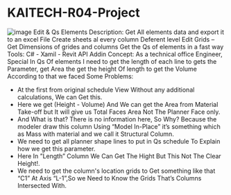 # KAITECH-R04-Project
![image](https://github.com/Muha208/Edit_And_Qs_Elements_Revit_API_Addin/assets/107873722/2f2be17a-ee8f-4ce8-a3a3-2900d739c72b)
Edit & Qs Elements
Description:
Get All elements data and export it to an excel File
Create sheets al every column Deferent level 
Edit Grids – Get Dimensions of grides and columns
Get the Qs of elements in a fast way 
Tools:
C# - Xamil - Revit API
Addin Concept:
As a technical office Engineer, Special In Qs Of elements I need to get the length of each line to gets the Parameter, get Area the get the height Of length to get the Volume According to that we faced Some Problems:
- At the first from original schedule View Without any additional calculations, We can Get this.
- Here we get (Height -  Volume) And We can get  the Area from Material Take-off but It will give us Total Faces Area Not The Planner Face only.
- And What is that? There is no information here, So Why? Because the modeler draw this column 
Using “Model In-Place” it’s something which as Mass with material and we call it Structural Column.
- We need to get all planner shape lines to put in Qs schedule To Explain how we get this parameter.
- Here In ”Length” Column We Can Get The Hight But This Not The Clear Height!.
- We need to get the column's location grids to Get something like that  “C1” At Axis “L-1”,So we
Need to Know the Grids That’s Columns Intersected With.


